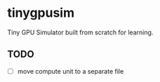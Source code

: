 # tinygpusim
Tiny GPU Simulator built from scratch for learning.

## TODO
- [ ] move compute unit to a separate file